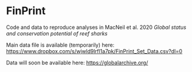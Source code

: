 # FinPrint
Code and data to reproduce analyses in MacNeil et al. 2020 *Global status and conservation potential of reef sharks*

Main data file is available (temporarily) here: https://www.dropbox.com/s/wjwld9lrfl1a7pk/FinPrint_Set_Data.csv?dl=0

Data will soon be available here: https://globalarchive.org/
